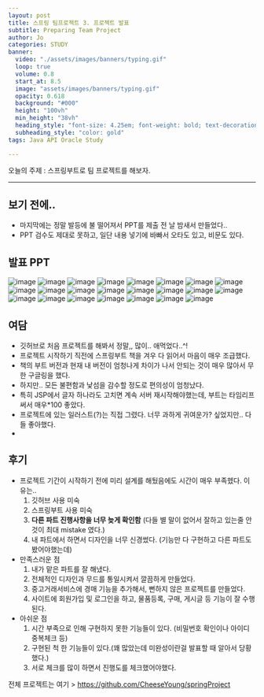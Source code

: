 ```yaml
---
layout: post
title: 스프링 팀프로젝트 3. 프로젝트 발표
subtitle: Preparing Team Project 
author: Jo
categories: STUDY
banner:
  video: "./assets/images/banners/typing.gif"
  loop: true
  volume: 0.8
  start_at: 8.5
  image: "assets/images/banners/typing.gif"
  opacity: 0.618
  background: "#000"
  height: "100vh"
  min_height: "38vh"
  heading_style: "font-size: 4.25em; font-weight: bold; text-decoration: underline"
  subheading_style: "color: gold"
tags: Java API Oracle Study

---
```



오늘의 주제 : 스프링부트로 팀 프로젝트를 해보자. <br>
 * * *

## 보기 전에..
- 마지막에는 정말 발등에 불 떨어져서 PPT를 제출 전 날 밤새서 만들었다..
- PPT 검수도 제대로 못하고, 일단 내용 넣기에 바빠서 오타도 있고, 비문도 있다.

## 발표 PPT

![image](https://github.com/CheeseYoung/Cheeseyoung.github.io/assets/132384527/5fc8d593-0f50-45cb-a346-b36e0b4062ef)
![image](https://github.com/CheeseYoung/Cheeseyoung.github.io/assets/132384527/bda0e66a-f38a-40e9-911e-0251ee0524e5)
![image](https://github.com/CheeseYoung/Cheeseyoung.github.io/assets/132384527/af30783c-5d0b-4fef-a465-00ecaed3580e)
![image](https://github.com/CheeseYoung/Cheeseyoung.github.io/assets/132384527/da731146-b4d4-4189-afab-e0eb1e9c1ccd)
![image](https://github.com/CheeseYoung/Cheeseyoung.github.io/assets/132384527/82114dfe-c104-45f2-8240-2804257afb15)
![image](https://github.com/CheeseYoung/Cheeseyoung.github.io/assets/132384527/087b4615-b3af-4672-8400-641c48f1a523)
![image](https://github.com/CheeseYoung/Cheeseyoung.github.io/assets/132384527/d067ef3a-15d4-41d5-b0f4-bf1a24b4adf5)
![image](https://github.com/CheeseYoung/Cheeseyoung.github.io/assets/132384527/76466a17-340f-4258-a1f9-05601fea3d8d)
![image](https://github.com/CheeseYoung/Cheeseyoung.github.io/assets/132384527/d77bb886-037d-457e-b519-97451abdeb46)
![image](https://github.com/CheeseYoung/Cheeseyoung.github.io/assets/132384527/d6385b5d-0599-4a1d-97cf-f21520670975)
![image](https://github.com/CheeseYoung/Cheeseyoung.github.io/assets/132384527/76c04697-64ac-4f39-857f-95c81d9b53b8)
![image](https://github.com/CheeseYoung/Cheeseyoung.github.io/assets/132384527/c4a22943-a382-40ca-b15d-2762993ea88c)
![image](https://github.com/CheeseYoung/Cheeseyoung.github.io/assets/132384527/4c8f4207-5061-4a7f-9557-c5b45df6817d)
![image](https://github.com/CheeseYoung/Cheeseyoung.github.io/assets/132384527/0e1043dd-ba37-4265-90dc-ffb4e99efd6f)
![image](https://github.com/CheeseYoung/Cheeseyoung.github.io/assets/132384527/5eb3da63-8e36-4dd5-bbee-938df995345b)
![image](https://github.com/CheeseYoung/Cheeseyoung.github.io/assets/132384527/637bedf6-6b16-4978-9795-09f6c9ccb22c)
![image](https://github.com/CheeseYoung/Cheeseyoung.github.io/assets/132384527/00105ae8-43eb-4a50-bb68-ec64e28184d6)
![image](https://github.com/CheeseYoung/Cheeseyoung.github.io/assets/132384527/0f9164ab-ca8a-4796-9f33-f6647d0ec592)
![image](https://github.com/CheeseYoung/Cheeseyoung.github.io/assets/132384527/ccc894f1-7670-485e-ae24-79b9a8b30aee)
![image](https://github.com/CheeseYoung/Cheeseyoung.github.io/assets/132384527/744ada9d-d050-4d7a-ba93-4f2bb3c350cc)
![image](https://github.com/CheeseYoung/Cheeseyoung.github.io/assets/132384527/f1b8dacd-4ef8-4621-994a-f58b59ec66a4)
![image](https://github.com/CheeseYoung/Cheeseyoung.github.io/assets/132384527/85062d67-bc8f-4216-8330-ee2ad70b1c33)
![image](https://github.com/CheeseYoung/Cheeseyoung.github.io/assets/132384527/fd179b66-1f8b-4747-9c58-aef4a9f787b5)


## 여담
- 깃허브로 처음 프로젝트를 해봐서 정말,, 많이.. 애먹었다..^!
- 프로젝트 시작하기 직전에 스프링부트 책을 겨우 다 읽어서 마음이 매우 조급했다.
- 책의 부트 버전과 현재 내 버전이 엄청나게 차이가 나서 안되는 것이 매우 많아서 무한 구글링을 했다.
- 하지만.. 모든 불편함과 낯섬을 감수할 정도로 편의성이 엄청났다.
- 특히 JSP에서 글자 하나라도 고치면 계속 서버 재시작해야했는데, 부트는 타임리프 써서 매우*100 좋았다.
- 프로젝트에 있는 일러스트(?)는 직접 그렸다. 너무 과하게 귀여운가? 싶었지만.. 다들 좋아했다.
- 

## 후기
- 프로젝트 기간이 시작하기 전에 미리 설계를 해뒀음에도 시간이 매우 부족헸다. 이유는..
   1) 깃허브 사용 미숙
   2) 스프링부트 사용 미숙
   3) <b>다른 파트 진행사항을 너무 늦게 확인함</b> (다들 별 말이 없어서 잘하고 있는줄 안 것이 최대 mistake 였다.)
   4) 내 파트에서 하면서 디자인을 너무 신경썼다. (기능만 다 구현하고 다른 파트도 봤어야했는데)
- 만족스러운 점
  1) 내가 맡은 파트를 잘 해냈다.
  2) 전체적인 디자인과 무드를 통일시켜서 깔끔하게 만들었다.
  3) 중고거래서비스에 경매 기능을 추가해서, 뻔하지 않은 프로젝트를 만들었다.
  4) 사이트에 회원가입 및 로그인을 하고, 물품등록, 구매, 게시글 등 기능이 잘 수행된다.
- 아쉬운 점
  1) 시간 부족으로 인해 구현하지 못한 기능들이 있다. (비밀번호 확인이나 아이디 중복체크 등)
  2) 구현된 척 한 기능들이 있다.(꽤 많았는데 미완성이란걸 발표할 때 알아서 당황했다.)
  3) 서로 체크를 많이 하면서 진행도를 체크했어야했다.

전체 프로젝트는 여기 > https://github.com/CheeseYoung/springProject







